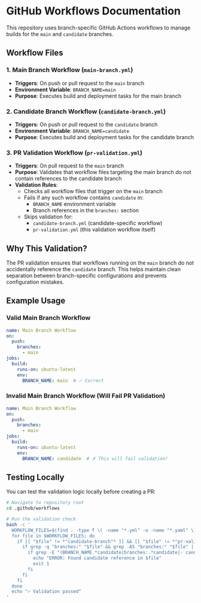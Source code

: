 # GitHub Workflows Documentation

This repository uses branch-specific GitHub Actions workflows to manage builds for the `main` and `candidate` branches.

## Workflow Files

### 1. Main Branch Workflow (`main-branch.yml`)
- **Triggers**: On push or pull request to the `main` branch
- **Environment Variable**: `BRANCH_NAME=main`
- **Purpose**: Executes build and deployment tasks for the main branch

### 2. Candidate Branch Workflow (`candidate-branch.yml`)
- **Triggers**: On push or pull request to the `candidate` branch
- **Environment Variable**: `BRANCH_NAME=candidate`
- **Purpose**: Executes build and deployment tasks for the candidate branch

### 3. PR Validation Workflow (`pr-validation.yml`)
- **Triggers**: On pull request to the `main` branch
- **Purpose**: Validates that workflow files targeting the main branch do not contain references to the candidate branch
- **Validation Rules**:
  - Checks all workflow files that trigger on the `main` branch
  - Fails if any such workflow contains `candidate` in:
    - `BRANCH_NAME` environment variable
    - Branch references in the `branches:` section
  - Skips validation for:
    - `candidate-branch.yml` (candidate-specific workflow)
    - `pr-validation.yml` (this validation workflow itself)

## Why This Validation?

The PR validation ensures that workflows running on the `main` branch do not accidentally reference the `candidate` branch. This helps maintain clean separation between branch-specific configurations and prevents configuration mistakes.

## Example Usage

### Valid Main Branch Workflow
```yaml
name: Main Branch Workflow
on:
  push:
    branches:
      - main
jobs:
  build:
    runs-on: ubuntu-latest
    env:
      BRANCH_NAME: main  # ✓ Correct
```

### Invalid Main Branch Workflow (Will Fail PR Validation)
```yaml
name: Main Branch Workflow
on:
  push:
    branches:
      - main
jobs:
  build:
    runs-on: ubuntu-latest
    env:
      BRANCH_NAME: candidate  # ✗ This will fail validation!
```

## Testing Locally

You can test the validation logic locally before creating a PR:

```bash
# Navigate to repository root
cd .github/workflows

# Run the validation check
bash -c '
  WORKFLOW_FILES=$(find . -type f \( -name "*.yml" -o -name "*.yaml" \))
  for file in $WORKFLOW_FILES; do
    if [[ "$file" != *"candidate-branch"* ]] && [[ "$file" != *"pr-validation"* ]]; then
      if grep -q "branches:" "$file" && grep -A5 "branches:" "$file" | grep -q "main"; then
        if grep -E "(BRANCH_NAME.*candidate|branches:.*candidate|- candidate)" "$file"; then
          echo "ERROR: Found candidate reference in $file"
          exit 1
        fi
      fi
    fi
  done
  echo "✓ Validation passed"
'
```

